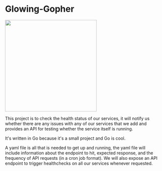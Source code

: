 # Glowing-Gopher

<img src="../master/gopher.jpeg?raw=true" width="300" height="300" />

This project is to check the health status of our services, it will notify us whether there are any issues with any of our services that we add and provides an API for testing whether the service itself is running.

It's written in Go because it's a small project and Go is cool.

A yaml file is all that is needed to get up and running, the yaml file will include information about the endpoint to hit, expected response, and the frequency of API requests (in a cron job format). We will also expose an API endpoint to trigger healthchecks on all our services whenever requested.
